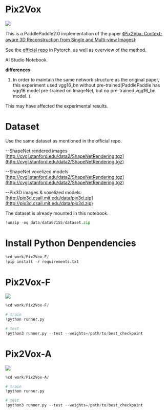 # Pix2Vox

![](https://ai-studio-static-online.cdn.bcebos.com/2c150c364b4945ad89a93a9d012deeb30c699bd8f4ee4475ba81f62fa7f5af73)

This is a PaddlePaddle2.0 implementation of the paper [《Pix2Vox: Context-aware 3D Reconstruction from Single and Multi-view Images》](https://arxiv.org/pdf/1901.11153.pdf) 

See the [official repo](https://github.com/hzxie/Pix2Vox) in Pytorch, as well as overview of the method.

AI Studio Notebook.

**differences**

1. In order to maintain the same network structure as the original paper, this experiment used vgg16_bn without pre-trained(PaddlePaddle has vgg16 model pre-trained on ImageNet, but no pre-trained vgg16_bn model. ).

This may have affected the experimental results.

# Dataset

Use the same dataset as mentioned in the official repo.

--ShapeNet rendered images [http://cvgl.stanford.edu/data2/ShapeNetRendering.tgz](http://cvgl.stanford.edu/data2/ShapeNetRendering.tgz)

--ShapeNet voxelized models [http://cvgl.stanford.edu/data2/ShapeNetRendering.tgz](http://cvgl.stanford.edu/data2/ShapeNetRendering.tgz)

--Pix3D images & voxelized models: [http://pix3d.csail.mit.edu/data/pix3d.zip](http://pix3d.csail.mit.edu/data/pix3d.zip)

The dataset is already mounted in this notebook.


```python
!unzip -oq data/data67155/dataset.zip
```

# Install Python Denpendencies


```python
%cd work/Pix2Vox-F/
!pip install -r requirements.txt
```

# Pix2Vox-F

![](https://ai-studio-static-online.cdn.bcebos.com/0c30a61d6c594cd28616662beb2bbd4615ddec73fa85421fbb7f22e6ea425bbc)



```python
%cd work/Pix2Vox-F/
```


```python
# train
!python runner.py
```


```python
# test
!python3 runner.py --test --weights=/path/to/best_checkpoint
```

# Pix2Vox-A

![](https://ai-studio-static-online.cdn.bcebos.com/3ad4eb99a01d4c5fbf225468f67ba0b86517bdb3e8f74fc68756657abb8d6bff)



```python
%cd work/Pix2Vox-A/
```


```python
# train
!python runner.py
```


```python
# test
!python3 runner.py --test --weights=/path/to/best_checkpoint
```
